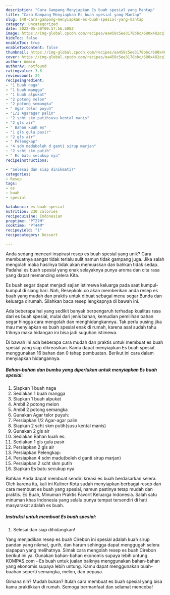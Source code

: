 ```yaml
---
description: "Cara Gampang Menyiapkan Es buah spesial yang Mantap"
title: "Cara Gampang Menyiapkan Es buah spesial yang Mantap"
slug: 140-cara-gampang-menyiapkan-es-buah-spesial-yang-mantap
category: Uncategorized
date: 2022-05-30T00:57:56.508Z
image: https://img-global.cpcdn.com/recipes/ea458c5ee3178bbc/680x482cq70/es-buah-spesial-foto-resep-utama.jpg
hideToc: false
enableToc: true
enableTocContent: false
thumbnail: https://img-global.cpcdn.com/recipes/ea458c5ee3178bbc/680x482cq70/es-buah-spesial-foto-resep-utama.jpg
cover: https://img-global.cpcdn.com/recipes/ea458c5ee3178bbc/680x482cq70/es-buah-spesial-foto-resep-utama.jpg
author: Admin
authorAv: notfound
ratingvalue: 3.6
reviewcount: 24
recipeingredient:
- "1 buah naga"
- "1 buah mangga"
- "1 buah alpukat"
- "2 potong melon"
- "2 potong semangka"
- " Agar telor puyuh"
- "1/2 Agaragar palin"
- "2 scht skm putihsusu kental manis"
- "2 gls air"
- " Bahan kuah es"
- "1 gls gula pasir"
- "2 gls air"
- " Pelengkap"
- "4 sdm maduboleh d ganti sirup marjan"
- "2 scht skm putih"
- " Es batu secukup nya"
recipeinstructions:

- "Selesai dan siap dinikmati!"
categories:
- Resep
tags:
- es
- buah
- spesial

katakunci: es buah spesial 
nutrition: 230 calories
recipecuisine: Indonesian
preptime: "PT27M"
cooktime: "PT44M"
recipeyield: "1"
recipecategory: Dessert

---
```





Anda sedang mencari inspirasi resep es buah spesial yang unik? Cara membuatnya sangat tidak terlalu sulit namun tidak gampang juga. Jika salah mengolah maka hasilnya tidak akan memuaskan dan bahkan tidak sedap. Padahal es buah spesial yang enak selayaknya punya aroma dan cita rasa yang dapat memancing selera Kita.





Es buah segar dapat menjadi sajian istimewa keluarga pada saat kumpul-kumpul di siang hari. Nah, Resepkoki.co akan memberikan anda resep es buah yang mudah dan praktis untuk dibuat sebagai menu segar Bunda dan keluarga dirumah. Silahkan baca resep lengkapnya di bawah ini.

Ada beberapa hal yang sedikit banyak berpengaruh terhadap kualitas rasa dari es buah spesial, mulai dari jenis bahan, kemudian pemilihan bahan segar hingga cara mengolah dan menghidangkannya. Tak perlu pusing jika mau menyiapkan es buah spesial enak di rumah, karena asal sudah tahu triknya maka hidangan ini bisa jadi suguhan istimewa.






Di bawah ini ada beberapa cara mudah dan praktis untuk membuat es buah spesial yang siap dikreasikan. Kamu dapat menyiapkan Es buah spesial menggunakan 16 bahan dan 0 tahap pembuatan. Berikut ini cara dalam menyiapkan hidangannya.

<!--inarticleads1-->

##### Bahan-bahan dan bumbu yang diperlukan untuk menyiapkan Es buah spesial:

1. Siapkan 1 buah naga
1. Sediakan 1 buah mangga
1. Siapkan 1 buah alpukat
1. Ambil 2 potong melon
1. Ambil 2 potong semangka
1. Gunakan  Agar telor puyuh:
1. Persiapkan 1/2 Agar-agar palin
1. Siapkan 2 scht skm putih(susu kental manis)
1. Gunakan 2 gls air
1. Sediakan  Bahan kuah es:
1. Sediakan 1 gls gula pasir
1. Persiapkan 2 gls air
1. Persiapkan  Pelengkap:
1. Persiapkan 4 sdm madu(boleh d ganti sirup marjan)
1. Persiapkan 2 scht skm putih
1. Siapkan  Es batu secukup nya


Bahkan Anda dapat membuat sendiri kreasi es buah berdasarkan selera. Oleh karena itu, kali ini Kuliner Kota sudah menyiapkan berbagai resep dan cara membuat es buah yang spesial, namun pastinya tetap mudah dan praktis. Es Buah, Minuman Praktis Favorit Keluarga Indonesia. Salah satu minuman khas Indonesia yang selalu punya tempat tersendiri di hati masyarakat adalah es buah. 

<!--inarticleads2-->

##### Instruksi untuk membuat Es buah spesial:


1. Selesai dan siap dihidangkan!

Yang menjadikan resep es buah Cirebon ini spesial adalah kuah sirup pandan yang nikmat, gurih, dan harum sehingga dapat menggugah selera siapapun yang melihatnya. Simak cara mengolah resep es buah Cirebon berikut ini ya. Gunakan bahan-bahan ekonomis supaya lebih untung. KOMPAS.com - Es buah untuk jualan baiknya menggunakan bahan-bahan yang ekonomis supaya lebih untung. Kamu dapat menggunakan buah-buahan seperti semangka, melon, dan pepaya. 

Gimana nih? Mudah bukan? Itulah cara membuat es buah spesial yang bisa kamu praktikkan di rumah. Semoga bermanfaat dan selamat mencoba!
